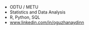 - ODTU / METU
- Statistics and Data Analysis
- R, Python, SQL
- www.linkedin.com/in/oguzhanaydinn


<!---
aydinoguzhan/aydinoguzhan is a ✨ special ✨ repository because its `README.md` (this file) appears on your GitHub profile.
You can click the Preview link to take a look at your changes.
--->
